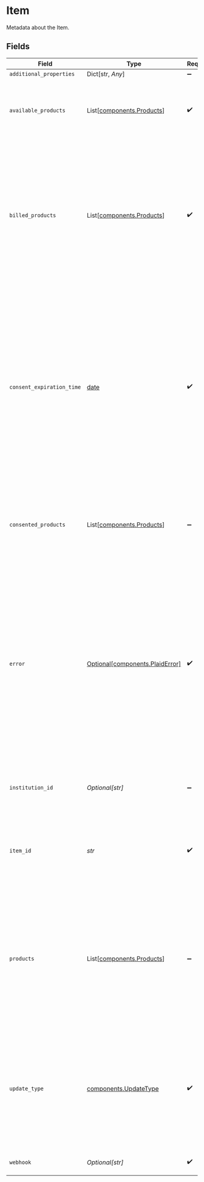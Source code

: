 # Item

Metadata about the Item.


## Fields

| Field                                                                                                                                                                                                                                                                                                                                                                                                                                                                                                                                               | Type                                                                                                                                                                                                                                                                                                                                                                                                                                                                                                                                                | Required                                                                                                                                                                                                                                                                                                                                                                                                                                                                                                                                            | Description                                                                                                                                                                                                                                                                                                                                                                                                                                                                                                                                         |
| --------------------------------------------------------------------------------------------------------------------------------------------------------------------------------------------------------------------------------------------------------------------------------------------------------------------------------------------------------------------------------------------------------------------------------------------------------------------------------------------------------------------------------------------------- | --------------------------------------------------------------------------------------------------------------------------------------------------------------------------------------------------------------------------------------------------------------------------------------------------------------------------------------------------------------------------------------------------------------------------------------------------------------------------------------------------------------------------------------------------- | --------------------------------------------------------------------------------------------------------------------------------------------------------------------------------------------------------------------------------------------------------------------------------------------------------------------------------------------------------------------------------------------------------------------------------------------------------------------------------------------------------------------------------------------------- | --------------------------------------------------------------------------------------------------------------------------------------------------------------------------------------------------------------------------------------------------------------------------------------------------------------------------------------------------------------------------------------------------------------------------------------------------------------------------------------------------------------------------------------------------- |
| `additional_properties`                                                                                                                                                                                                                                                                                                                                                                                                                                                                                                                             | Dict[str, *Any*]                                                                                                                                                                                                                                                                                                                                                                                                                                                                                                                                    | :heavy_minus_sign:                                                                                                                                                                                                                                                                                                                                                                                                                                                                                                                                  | N/A                                                                                                                                                                                                                                                                                                                                                                                                                                                                                                                                                 |
| `available_products`                                                                                                                                                                                                                                                                                                                                                                                                                                                                                                                                | List[[components.Products](../../models/shared/products.md)]                                                                                                                                                                                                                                                                                                                                                                                                                                                                                        | :heavy_check_mark:                                                                                                                                                                                                                                                                                                                                                                                                                                                                                                                                  | A list of products available for the Item that have not yet been accessed. The contents of this array will be mutually exclusive with `billed_products`.                                                                                                                                                                                                                                                                                                                                                                                            |
| `billed_products`                                                                                                                                                                                                                                                                                                                                                                                                                                                                                                                                   | List[[components.Products](../../models/shared/products.md)]                                                                                                                                                                                                                                                                                                                                                                                                                                                                                        | :heavy_check_mark:                                                                                                                                                                                                                                                                                                                                                                                                                                                                                                                                  | A list of products that have been billed for the Item. The contents of this array will be mutually exclusive with `available_products`. Note - `billed_products` is populated in all environments but only requests in Production are billed. Also note that products that are billed on a pay-per-call basis rather than a pay-per-Item basis, such as `balance`, will not appear here.<br/>                                                                                                                                                       |
| `consent_expiration_time`                                                                                                                                                                                                                                                                                                                                                                                                                                                                                                                           | [date](https://docs.python.org/3/library/datetime.html#date-objects)                                                                                                                                                                                                                                                                                                                                                                                                                                                                                | :heavy_check_mark:                                                                                                                                                                                                                                                                                                                                                                                                                                                                                                                                  | The RFC 3339 timestamp after which the consent provided by the end user will expire. Upon consent expiration, the item will enter the `ITEM_LOGIN_REQUIRED` error state. To circumvent the `ITEM_LOGIN_REQUIRED` error and maintain continuous consent, the end user can reauthenticate via Link’s update mode in advance of the consent expiration time.<br/><br/>Note - This is only relevant for certain OAuth-based institutions. For all other institutions, this field will be null.<br/>                                                     |
| `consented_products`                                                                                                                                                                                                                                                                                                                                                                                                                                                                                                                                | List[[components.Products](../../models/shared/products.md)]                                                                                                                                                                                                                                                                                                                                                                                                                                                                                        | :heavy_minus_sign:                                                                                                                                                                                                                                                                                                                                                                                                                                                                                                                                  | A list of products that have gone through consent collection for the Item. Only present for those enabled in the [Data Transparency](https://plaid.com/docs/link/data-transparency-messaging-migration-guide) beta. If you are not enrolled in Data Transparency, this field is not used.<br/>                                                                                                                                                                                                                                                      |
| `error`                                                                                                                                                                                                                                                                                                                                                                                                                                                                                                                                             | [Optional[components.PlaidError]](../../models/shared/plaiderror.md)                                                                                                                                                                                                                                                                                                                                                                                                                                                                                | :heavy_check_mark:                                                                                                                                                                                                                                                                                                                                                                                                                                                                                                                                  | We use standard HTTP response codes for success and failure notifications, and our errors are further classified by `error_type`. In general, 200 HTTP codes correspond to success, 40X codes are for developer- or user-related failures, and 50X codes are for Plaid-related issues. An Item with a non-`null` error object will only be part of an API response when calling `/item/get` to view Item status. Otherwise, error fields will be `null` if no error has occurred; if an error has occurred, an error code will be returned instead. |
| `institution_id`                                                                                                                                                                                                                                                                                                                                                                                                                                                                                                                                    | *Optional[str]*                                                                                                                                                                                                                                                                                                                                                                                                                                                                                                                                     | :heavy_minus_sign:                                                                                                                                                                                                                                                                                                                                                                                                                                                                                                                                  | The Plaid Institution ID associated with the Item. Field is `null` for Items created via Same Day Micro-deposits.                                                                                                                                                                                                                                                                                                                                                                                                                                   |
| `item_id`                                                                                                                                                                                                                                                                                                                                                                                                                                                                                                                                           | *str*                                                                                                                                                                                                                                                                                                                                                                                                                                                                                                                                               | :heavy_check_mark:                                                                                                                                                                                                                                                                                                                                                                                                                                                                                                                                  | The Plaid Item ID. The `item_id` is always unique; linking the same account at the same institution twice will result in two Items with different `item_id` values. Like all Plaid identifiers, the `item_id` is case-sensitive.                                                                                                                                                                                                                                                                                                                    |
| `products`                                                                                                                                                                                                                                                                                                                                                                                                                                                                                                                                          | List[[components.Products](../../models/shared/products.md)]                                                                                                                                                                                                                                                                                                                                                                                                                                                                                        | :heavy_minus_sign:                                                                                                                                                                                                                                                                                                                                                                                                                                                                                                                                  | A list of initialized products for the Item. In almost all cases, this will be the same as the `billed_products` field. For some products, it is possible for the product to be initialized on an Item but not yet billed (e.g. Assets, before `/asset_report/create` has been called), in which case the product may appear in `products` but not in `billed_products`.<br/>                                                                                                                                                                       |
| `update_type`                                                                                                                                                                                                                                                                                                                                                                                                                                                                                                                                       | [components.UpdateType](../../models/shared/updatetype.md)                                                                                                                                                                                                                                                                                                                                                                                                                                                                                          | :heavy_check_mark:                                                                                                                                                                                                                                                                                                                                                                                                                                                                                                                                  | Indicates whether an Item requires user interaction to be updated, which can be the case for Items with some forms of two-factor authentication.<br/><br/>`background` - Item can be updated in the background<br/><br/>`user_present_required` - Item requires user interaction to be updated                                                                                                                                                                                                                                                      |
| `webhook`                                                                                                                                                                                                                                                                                                                                                                                                                                                                                                                                           | *Optional[str]*                                                                                                                                                                                                                                                                                                                                                                                                                                                                                                                                     | :heavy_check_mark:                                                                                                                                                                                                                                                                                                                                                                                                                                                                                                                                  | The URL registered to receive webhooks for the Item.                                                                                                                                                                                                                                                                                                                                                                                                                                                                                                |